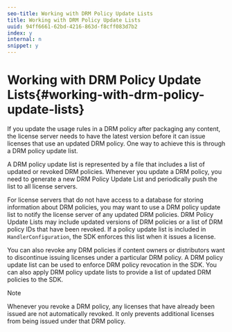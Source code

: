 ```yaml
---
seo-title: Working with DRM Policy Update Lists
title: Working with DRM Policy Update Lists
uuid: 94ff6661-62bd-4216-863d-f8cff083d7b2
index: y
internal: n
snippet: y
---
```


# Working with DRM Policy Update Lists{#working-with-drm-policy-update-lists}

If you update the usage rules in a DRM policy after packaging any content, the license server needs to have the latest version before it can issue licenses that use an updated DRM policy. One way to achieve this is through a DRM policy update list.

A DRM policy update list is represented by a file that includes a list of updated or revoked DRM policies. Whenever you update a DRM policy, you need to generate a new DRM Policy Update List and periodically push the list to all license servers.

For license servers that do not have access to a database for storing information about DRM policies, you may want to use a DRM policy update list to notify the license server of any updated DRM policies. DRM Policy Update Lists may include updated versions of DRM policies or a list of DRM policy IDs that have been revoked. If a policy update list is included in `HandlerConfiguration`, the SDK enforces this list when it issues a license.

You can also revoke any DRM policies if content owners or distributors want to discontinue issuing licenses under a particular DRM policy. A DRM policy update list can be used to enforce DRM policy revocation in the SDK. You can also apply DRM policy update lists to provide a list of updated DRM policies to the SDK.

>[!NOTE]
>
>Whenever you revoke a DRM policy, any licenses that have already been issued are not automatically revoked. It only prevents additional licenses from being issued under that DRM policy.

